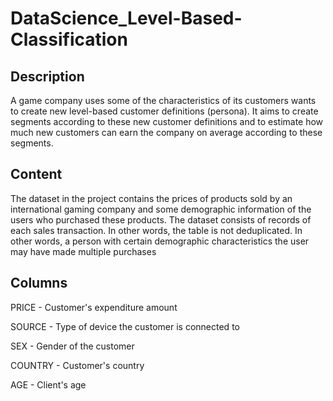 # DataScience_Level-Based-Classification
## Description
A game company uses some of the characteristics of its customers wants to create new level-based customer definitions (persona).
It aims to create segments according to these new customer definitions and to estimate how much new customers can earn the
company on average according to these segments.
## Content
The dataset in the project contains the prices of products sold by an international gaming company and some demographic information of the users who purchased these products. The dataset consists of records of each sales transaction. In other words, the table is not deduplicated. In other words, a person with certain demographic characteristics the user may have made multiple purchases
## Columns
PRICE - Customer's expenditure amount

SOURCE - Type of device the customer is connected to

SEX - Gender of the customer

COUNTRY - Customer's country

AGE - Client's age
